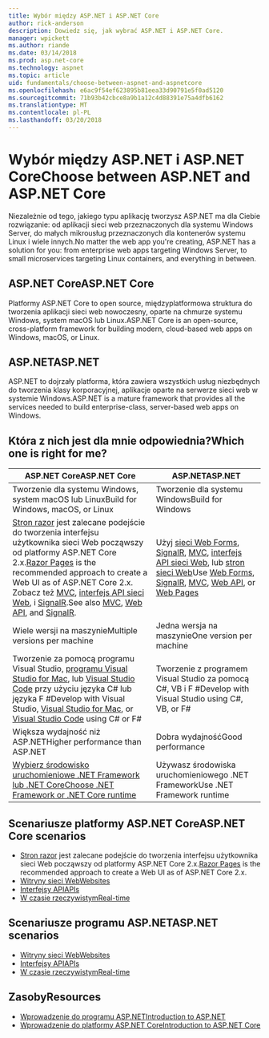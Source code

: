 ```yaml
---
title: Wybór między ASP.NET i ASP.NET Core
author: rick-anderson
description: Dowiedz się, jak wybrać ASP.NET i ASP.NET Core.
manager: wpickett
ms.author: riande
ms.date: 03/14/2018
ms.prod: asp.net-core
ms.technology: aspnet
ms.topic: article
uid: fundamentals/choose-between-aspnet-and-aspnetcore
ms.openlocfilehash: e6ac9f54ef623895b81eea33d90791e5f0ad5120
ms.sourcegitcommit: 71b93b42cbce8a9b1a12c4d88391e75a4dfb6162
ms.translationtype: MT
ms.contentlocale: pl-PL
ms.lasthandoff: 03/20/2018
---
```

# <a name="choose-between-aspnet-and-aspnet-core"></a><span data-ttu-id="6a186-103">Wybór między ASP.NET i ASP.NET Core</span><span class="sxs-lookup"><span data-stu-id="6a186-103">Choose between ASP.NET and ASP.NET Core</span></span>

<span data-ttu-id="6a186-104">Niezależnie od tego, jakiego typu aplikację tworzysz ASP.NET ma dla Ciebie rozwiązanie: od aplikacji sieci web przeznaczonych dla systemu Windows Server, do małych mikrousług przeznaczonych dla kontenerów systemu Linux i wiele innych.</span><span class="sxs-lookup"><span data-stu-id="6a186-104">No matter the web app you're creating, ASP.NET has a solution for you: from enterprise web apps targeting Windows Server, to small microservices targeting Linux containers, and everything in between.</span></span>

## <a name="aspnet-core"></a><span data-ttu-id="6a186-105">ASP.NET Core</span><span class="sxs-lookup"><span data-stu-id="6a186-105">ASP.NET Core</span></span>

<span data-ttu-id="6a186-106">Platformy ASP.NET Core to open source, międzyplatformowa struktura do tworzenia aplikacji sieci web nowoczesny, oparte na chmurze systemu Windows, system macOS lub Linux.</span><span class="sxs-lookup"><span data-stu-id="6a186-106">ASP.NET Core is an open-source, cross-platform framework for building modern, cloud-based web apps on Windows, macOS, or Linux.</span></span>

## <a name="aspnet"></a><span data-ttu-id="6a186-107">ASP.NET</span><span class="sxs-lookup"><span data-stu-id="6a186-107">ASP.NET</span></span>

<span data-ttu-id="6a186-108">ASP.NET to dojrzały platforma, która zawiera wszystkich usług niezbędnych do tworzenia klasy korporacyjnej, aplikacje oparte na serwerze sieci web w systemie Windows.</span><span class="sxs-lookup"><span data-stu-id="6a186-108">ASP.NET is a mature framework that provides all the services needed to build enterprise-class, server-based web apps on Windows.</span></span>

## <a name="which-one-is-right-for-me"></a><span data-ttu-id="6a186-109">Która z nich jest dla mnie odpowiednia?</span><span class="sxs-lookup"><span data-stu-id="6a186-109">Which one is right for me?</span></span>

| <span data-ttu-id="6a186-110">ASP.NET Core</span><span class="sxs-lookup"><span data-stu-id="6a186-110">ASP.NET Core</span></span> | <span data-ttu-id="6a186-111">ASP.NET</span><span class="sxs-lookup"><span data-stu-id="6a186-111">ASP.NET</span></span> |
|---|---|
|<span data-ttu-id="6a186-112">Tworzenie dla systemu Windows, system macOS lub Linux</span><span class="sxs-lookup"><span data-stu-id="6a186-112">Build for Windows, macOS, or Linux</span></span>|<span data-ttu-id="6a186-113">Tworzenie dla systemu Windows</span><span class="sxs-lookup"><span data-stu-id="6a186-113">Build for Windows</span></span>|
|<span data-ttu-id="6a186-114">[Stron razor](xref:mvc/razor-pages/index) jest zalecane podejście do tworzenia interfejsu użytkownika sieci Web począwszy od platformy ASP.NET Core 2.x.</span><span class="sxs-lookup"><span data-stu-id="6a186-114">[Razor Pages](xref:mvc/razor-pages/index) is the recommended approach to create a Web UI as of ASP.NET Core 2.x.</span></span> <span data-ttu-id="6a186-115">Zobacz też [MVC](xref:mvc/overview), [interfejs API sieci Web](xref:tutorials/first-web-api), i [SignalR](xref:signalr/introduction).</span><span class="sxs-lookup"><span data-stu-id="6a186-115">See also [MVC](xref:mvc/overview), [Web API](xref:tutorials/first-web-api), and [SignalR](xref:signalr/introduction).</span></span>|<span data-ttu-id="6a186-116">Użyj [sieci Web Forms](/aspnet/web-forms), [SignalR](/aspnet/signalr), [MVC](/aspnet/mvc), [interfejs API sieci Web](/aspnet/web-api/), lub [stron sieci Web](/aspnet/web-pages)</span><span class="sxs-lookup"><span data-stu-id="6a186-116">Use [Web Forms](/aspnet/web-forms), [SignalR](/aspnet/signalr), [MVC](/aspnet/mvc), [Web API](/aspnet/web-api/), or [Web Pages](/aspnet/web-pages)</span></span>|
|<span data-ttu-id="6a186-117">Wiele wersji na maszynie</span><span class="sxs-lookup"><span data-stu-id="6a186-117">Multiple versions per machine</span></span>|<span data-ttu-id="6a186-118">Jedna wersja na maszynie</span><span class="sxs-lookup"><span data-stu-id="6a186-118">One version per machine</span></span>|
|<span data-ttu-id="6a186-119">Tworzenie za pomocą programu Visual Studio, [programu Visual Studio for Mac](https://www.visualstudio.com/vs/visual-studio-mac/), lub [Visual Studio Code](https://code.visualstudio.com/) przy użyciu języka C# lub języka F #</span><span class="sxs-lookup"><span data-stu-id="6a186-119">Develop with Visual Studio, [Visual Studio for Mac](https://www.visualstudio.com/vs/visual-studio-mac/), or [Visual Studio Code](https://code.visualstudio.com/) using C# or F#</span></span>|<span data-ttu-id="6a186-120">Tworzenie z programem Visual Studio za pomocą C#, VB i F #</span><span class="sxs-lookup"><span data-stu-id="6a186-120">Develop with Visual Studio using C#, VB, or F#</span></span>|
|<span data-ttu-id="6a186-121">Większa wydajność niż ASP.NET</span><span class="sxs-lookup"><span data-stu-id="6a186-121">Higher performance than ASP.NET</span></span>|<span data-ttu-id="6a186-122">Dobra wydajność</span><span class="sxs-lookup"><span data-stu-id="6a186-122">Good performance</span></span>|
|[<span data-ttu-id="6a186-123">Wybierz środowisko uruchomieniowe .NET Framework lub .NET Core</span><span class="sxs-lookup"><span data-stu-id="6a186-123">Choose .NET Framework or .NET Core runtime</span></span>](/dotnet/articles/standard/choosing-core-framework-server)|<span data-ttu-id="6a186-124">Używasz środowiska uruchomieniowego .NET Framework</span><span class="sxs-lookup"><span data-stu-id="6a186-124">Use .NET Framework runtime</span></span>|

## <a name="aspnet-core-scenarios"></a><span data-ttu-id="6a186-125">Scenariusze platformy ASP.NET Core</span><span class="sxs-lookup"><span data-stu-id="6a186-125">ASP.NET Core scenarios</span></span>

<!-- update link to Razor Pages mvc movie series when done -->
* <span data-ttu-id="6a186-126">[Stron razor](xref:mvc/razor-pages/index) jest zalecane podejście do tworzenia interfejsu użytkownika sieci Web począwszy od platformy ASP.NET Core 2.x.</span><span class="sxs-lookup"><span data-stu-id="6a186-126">[Razor Pages](xref:mvc/razor-pages/index) is the recommended approach to create a Web UI as of ASP.NET Core 2.x.</span></span>
* [<span data-ttu-id="6a186-127">Witryny sieci Web</span><span class="sxs-lookup"><span data-stu-id="6a186-127">Websites</span></span>](xref:tutorials/first-mvc-app/index)
* [<span data-ttu-id="6a186-128">Interfejsy API</span><span class="sxs-lookup"><span data-stu-id="6a186-128">APIs</span></span>](xref:tutorials/first-web-api)
* [<span data-ttu-id="6a186-129">W czasie rzeczywistym</span><span class="sxs-lookup"><span data-stu-id="6a186-129">Real-time</span></span>](xref:signalr/index)

## <a name="aspnet-scenarios"></a><span data-ttu-id="6a186-130">Scenariusze programu ASP.NET</span><span class="sxs-lookup"><span data-stu-id="6a186-130">ASP.NET scenarios</span></span>

* [<span data-ttu-id="6a186-131">Witryny sieci Web</span><span class="sxs-lookup"><span data-stu-id="6a186-131">Websites</span></span>](/aspnet/mvc)
* [<span data-ttu-id="6a186-132">Interfejsy API</span><span class="sxs-lookup"><span data-stu-id="6a186-132">APIs</span></span>](/aspnet/web-api)
* [<span data-ttu-id="6a186-133">W czasie rzeczywistym</span><span class="sxs-lookup"><span data-stu-id="6a186-133">Real-time</span></span>](/aspnet/signalr)

## <a name="resources"></a><span data-ttu-id="6a186-134">Zasoby</span><span class="sxs-lookup"><span data-stu-id="6a186-134">Resources</span></span>

* [<span data-ttu-id="6a186-135">Wprowadzenie do programu ASP.NET</span><span class="sxs-lookup"><span data-stu-id="6a186-135">Introduction to ASP.NET</span></span>](/aspnet/overview)
* [<span data-ttu-id="6a186-136">Wprowadzenie do platformy ASP.NET Core</span><span class="sxs-lookup"><span data-stu-id="6a186-136">Introduction to ASP.NET Core</span></span>](xref:index)
